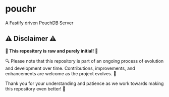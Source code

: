 # pouchr
A Fastify driven PouchDB Server

## :warning: Disclaimer :warning:

**🚧 This repository is raw and purely initial! 🚧**

🔍 Please note that this repository is part of an ongoing process of evolution and development over time. Contributions, improvements, and enhancements are welcome as the project evolves. 🚀

Thank you for your understanding and patience as we work towards making this repository even better! 💪
